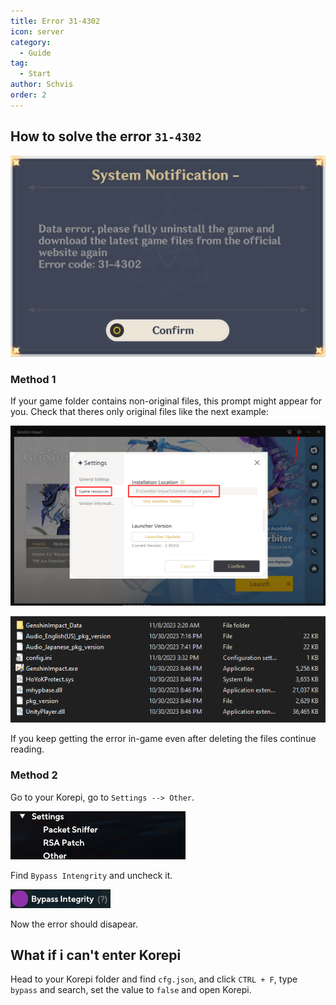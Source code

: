 ```yaml
---
title: Error 31-4302
icon: server
category:
  - Guide
tag:
  - Start
author: Schvis
order: 2
---
```


## How to solve the error `31-4302`

![](images/31-4302.png)

### Method 1

If your game folder contains non-original files, this prompt might appear for you. Check that theres only original files like the next example:

![](images/launcher.png)

![](images/folder1.png)

If you keep getting the error in-game even after deleting the files continue reading.

### Method 2

Go to your Korepi, go to `Settings --> Other`.

![](images/settings1.png)

Find `Bypass Intengrity` and uncheck it.

![](images/settings2.png)

Now the error should disapear.

## What if i can't enter Korepi

Head to your Korepi folder and find `cfg.json`, and click `CTRL + F`, type `bypass` and search, set the value to `false` and open Korepi.

